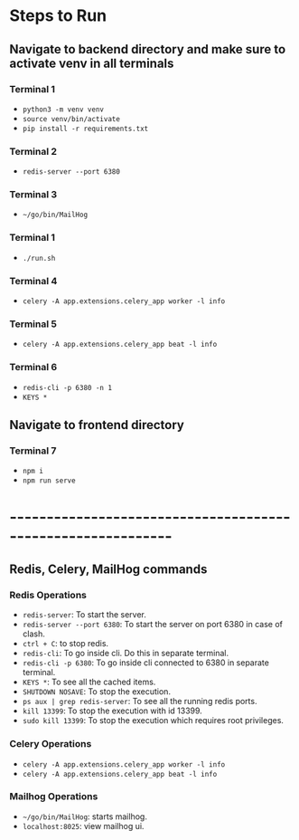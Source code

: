 # Steps to Run
## Navigate to backend directory and make sure to activate venv in all terminals
### Terminal 1 
- `python3 -m venv venv`
- `source venv/bin/activate`
- `pip install -r requirements.txt`
### Terminal 2
- `redis-server --port 6380`
### Terminal 3
- `~/go/bin/MailHog`
### Terminal 1
- `./run.sh`
### Terminal 4
- `celery -A app.extensions.celery_app worker -l info`
### Terminal 5
- `celery -A app.extensions.celery_app beat -l info`
### Terminal 6
- `redis-cli -p 6380 -n 1`
- `KEYS *`

## Navigate to frontend directory 
### Terminal 7
- `npm i`
- `npm run serve`

# ------------------------------------------------------------
## Redis, Celery, MailHog commands

### Redis Operations

- `redis-server`: To start the server.
- `redis-server --port 6380`: To start the server on port 6380 in case of clash. 
- `ctrl + C`: to stop redis.
- `redis-cli`: To go inside cli. Do this in separate terminal.
- `redis-cli -p 6380`: To go inside cli connected to 6380 in separate terminal.
- `KEYS *`: To see all the cached items.
- `SHUTDOWN NOSAVE`: To stop the execution.
- `ps aux | grep redis-server`: To see all the running redis ports.
- `kill 13399`: To stop the execution with id 13399.
- `sudo kill 13399`: To stop the execution which requires root privileges.

### Celery Operations

- `celery -A app.extensions.celery_app worker -l info`
- `celery -A app.extensions.celery_app beat -l info`

### Mailhog Operations
 - `~/go/bin/MailHog`: starts mailhog.
 - `localhost:8025`: view mailhog ui.


